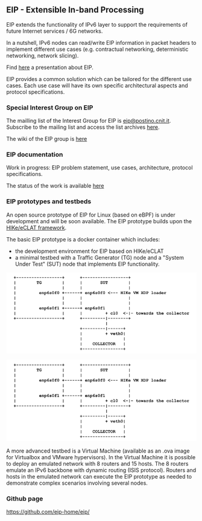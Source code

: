 ## EIP - Extensible In-band Processing

EIP extends the functionality of IPv6 layer to support the requirements of future Internet services / 6G networks.

In a nutshell, IPv6 nodes can read/write EIP information in packet headers to implement different use cases (e.g. contractual networking, deterministic networking, network slicing).

Find [here](https://tinyurl.com/eip4coinrg) a presentation about EIP.

EIP provides a common solution which can be tailored for the different use cases. Each use case will have its own specific architectural aspects and protocol specifications.

### Special Interest Group on EIP

The mailling list of the Interest Group for EIP is [eip@postino.cnit.it](mailto:eip@postino.cnit.it). Subscribe to the mailing list and access the list archives [here](http://postino.cnit.it/cgi-bin/mailman/listinfo/eip).

The wiki of the EIP group is [here](https://github.com/eip-home/eip/wiki/Wiki-for-EIP)

### EIP documentation 

Work in progress: EIP problem statement, use cases, architecture, protocol specifications.

The status of the work is available [here](https://github.com/eip-home/eip/wiki/EIP-documentation)

### EIP prototypes and testbeds

An open source prototype of EIP for Linux (based on eBPF) is under development and will be soon available. The EIP prototype builds upon the [HIKe/eCLAT framework](https://hike-eclat.readthedocs.io/).

The basic EIP prototype is a docker container which includes:
- the development environment for EIP based on HIKe/eCLAT
- a minimal testbed with a Traffic Generator (TG) node and a "System Under Test" (SUT) node that implements EIP functionality.

<!--- img source :
      https://docs.google.com/drawings/d/10RUFpz28TDxJ-PgvMalNpm3tdtjR0NooK93X4GYNeI8 
      export the slide as .png, and upload in docs/images with the same name --->
<center><img src="./images/basic-EIP-testbed.png" width="610"></center>

![basic-EIP-testbed.png](<./images/basic-EIP-testbed.png>)

A more advanced testbed is a Virtual Machine (available as an .ova image for Virtualbox and VMware hypervisors). In the Virtual Machine it is possible to deploy an emulated network with 8 routers and 15 hosts. The 8 routers emulate an IPv6 backbone with dynamic routing (ISIS protocol). Routers and hosts in the emulated network can execute the EIP prototype as needed to demonstrate complex scenarios involving several nodes.

### Github page

https://github.com/eip-home/eip/

